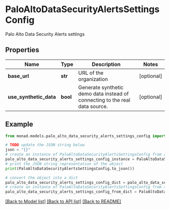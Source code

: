 # PaloAltoDataSecurityAlertsSettingsConfig

Palo Alto Data Security Alerts settings

## Properties

Name | Type | Description | Notes
------------ | ------------- | ------------- | -------------
**base_url** | **str** | URL of the organization | [optional] 
**use_synthetic_data** | **bool** | Generate synthetic demo data instead of connecting to the real data source. | [optional] 

## Example

```python
from monad.models.palo_alto_data_security_alerts_settings_config import PaloAltoDataSecurityAlertsSettingsConfig

# TODO update the JSON string below
json = "{}"
# create an instance of PaloAltoDataSecurityAlertsSettingsConfig from a JSON string
palo_alto_data_security_alerts_settings_config_instance = PaloAltoDataSecurityAlertsSettingsConfig.from_json(json)
# print the JSON string representation of the object
print(PaloAltoDataSecurityAlertsSettingsConfig.to_json())

# convert the object into a dict
palo_alto_data_security_alerts_settings_config_dict = palo_alto_data_security_alerts_settings_config_instance.to_dict()
# create an instance of PaloAltoDataSecurityAlertsSettingsConfig from a dict
palo_alto_data_security_alerts_settings_config_from_dict = PaloAltoDataSecurityAlertsSettingsConfig.from_dict(palo_alto_data_security_alerts_settings_config_dict)
```
[[Back to Model list]](../README.md#documentation-for-models) [[Back to API list]](../README.md#documentation-for-api-endpoints) [[Back to README]](../README.md)


